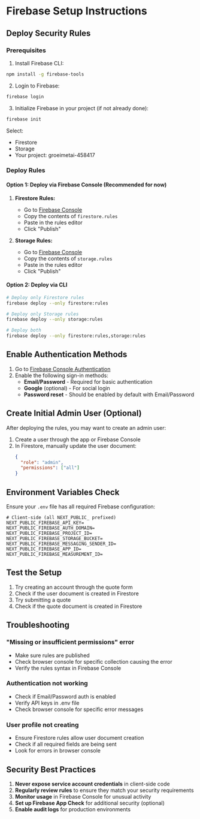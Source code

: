 # Firebase Setup Instructions

## Deploy Security Rules

### Prerequisites
1. Install Firebase CLI:
```bash
npm install -g firebase-tools
```

2. Login to Firebase:
```bash
firebase login
```

3. Initialize Firebase in your project (if not already done):
```bash
firebase init
```
Select:
- Firestore
- Storage
- Your project: groeimetai-458417

### Deploy Rules

#### Option 1: Deploy via Firebase Console (Recommended for now)

1. **Firestore Rules:**
   - Go to [Firebase Console](https://console.firebase.google.com/project/groeimetai-458417/firestore/rules)
   - Copy the contents of `firestore.rules`
   - Paste in the rules editor
   - Click "Publish"

2. **Storage Rules:**
   - Go to [Firebase Console](https://console.firebase.google.com/project/groeimetai-458417/storage/rules)
   - Copy the contents of `storage.rules`
   - Paste in the rules editor
   - Click "Publish"

#### Option 2: Deploy via CLI

```bash
# Deploy only Firestore rules
firebase deploy --only firestore:rules

# Deploy only Storage rules  
firebase deploy --only storage:rules

# Deploy both
firebase deploy --only firestore:rules,storage:rules
```

## Enable Authentication Methods

1. Go to [Firebase Console Authentication](https://console.firebase.google.com/project/groeimetai-458417/authentication/providers)
2. Enable the following sign-in methods:
   - **Email/Password** - Required for basic authentication
   - **Google** (optional) - For social login
   - **Password reset** - Should be enabled by default with Email/Password

## Create Initial Admin User (Optional)

After deploying the rules, you may want to create an admin user:

1. Create a user through the app or Firebase Console
2. In Firestore, manually update the user document:
   ```json
   {
     "role": "admin",
     "permissions": ["all"]
   }
   ```

## Environment Variables Check

Ensure your `.env` file has all required Firebase configuration:

```env
# Client-side (all NEXT_PUBLIC_ prefixed)
NEXT_PUBLIC_FIREBASE_API_KEY=
NEXT_PUBLIC_FIREBASE_AUTH_DOMAIN=
NEXT_PUBLIC_FIREBASE_PROJECT_ID=
NEXT_PUBLIC_FIREBASE_STORAGE_BUCKET=
NEXT_PUBLIC_FIREBASE_MESSAGING_SENDER_ID=
NEXT_PUBLIC_FIREBASE_APP_ID=
NEXT_PUBLIC_FIREBASE_MEASUREMENT_ID=
```

## Test the Setup

1. Try creating an account through the quote form
2. Check if the user document is created in Firestore
3. Try submitting a quote
4. Check if the quote document is created in Firestore

## Troubleshooting

### "Missing or insufficient permissions" error
- Make sure rules are published
- Check browser console for specific collection causing the error
- Verify the rules syntax in Firebase Console

### Authentication not working
- Check if Email/Password auth is enabled
- Verify API keys in .env file
- Check browser console for specific error messages

### User profile not creating
- Ensure Firestore rules allow user document creation
- Check if all required fields are being sent
- Look for errors in browser console

## Security Best Practices

1. **Never expose service account credentials** in client-side code
2. **Regularly review rules** to ensure they match your security requirements
3. **Monitor usage** in Firebase Console for unusual activity
4. **Set up Firebase App Check** for additional security (optional)
5. **Enable audit logs** for production environments
